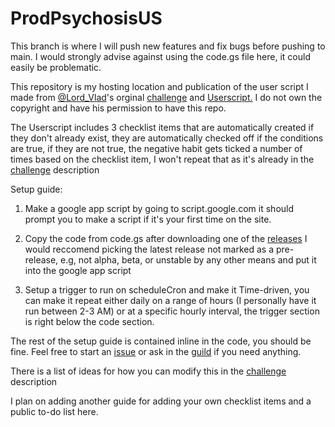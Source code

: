 # ProdPsychosisUS

This branch is where I will push new features and fix bugs before pushing to main. I would strongly advise against using the code.gs file here, it could easily be problematic.

This repository is my hosting location and publication of the user script I made from [@Lord_Vlad](https://habitica.com/profile/ce36e72e-50fd-4e98-908b-34b3c06e9664)'s orginal [challenge](https://habitica.com/challenges/074dec30-252f-42aa-9dc8-a6462b982a59) and [Userscript.](https://pastebin.com/Ajbc6u8D) I do not own the copyright and have his permission to have this repo.

The Userscript includes 3 checklist items that are automatically created if they don't already exist, they are automatically checked off if the conditions are true, if they are not true, the negative habit gets ticked a number of times based on the checklist item, I won't repeat that as it's already in the [challenge](https://habitica.com/challenges/4867732f-4019-4880-823e-5f3a178acea8) description

Setup guide:

1. Make a google app script by going to script.google.com it should prompt you to make a script if it's your first time on the site.

2. Copy the code from code.gs after downloading one of the [releases](https://github.com/Stryder76/ProdPsychosisUS/releases) I would reccomend picking the latest release not marked as a pre-release, e.g, not alpha, beta, or unstable by any other means and put it into the google app script

3. Setup a trigger to run on scheduleCron and make it Time-driven, you can make it repeat either daily on a range of hours (I personally have it run between 2-3 AM) or at a specific hourly interval, the trigger section is right below the code section.

The rest of the setup guide is contained inline in the code, you should be fine. Feel free to start an [issue](https://github.com/Stryder76/ProdPsychosisUS/issues/new/choose) or ask in the [guild](https://habitica.com/groups/guild/bb4fe1e3-b7fa-4aa6-878b-1ecef0ca55f3) if you need anything.

There is a list of ideas for how you can modify this in the [challenge](https://habitica.com/challenges/4867732f-4019-4880-823e-5f3a178acea8) description

I plan on adding another guide for adding your own checklist items and a public to-do list here.

